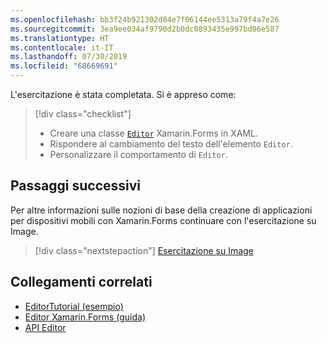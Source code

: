 ```yaml
---
ms.openlocfilehash: bb3f24b921302d84e7f06144ee5313a79f4a7e26
ms.sourcegitcommit: 3ea9ee034af9790d2b0dc0893435e997bd06e587
ms.translationtype: HT
ms.contentlocale: it-IT
ms.lasthandoff: 07/30/2019
ms.locfileid: "68669691"
---
```

L'esercitazione è stata completata. Si è appreso come:

> [!div class="checklist"]
> - Creare una classe [`Editor`](xref:Xamarin.Forms.Editor) Xamarin.Forms in XAML.
> - Rispondere al cambiamento del testo dell'elemento `Editor`.
> - Personalizzare il comportamento di `Editor`.

## <a name="next-steps"></a>Passaggi successivi

Per altre informazioni sulle nozioni di base della creazione di applicazioni per dispositivi mobili con Xamarin.Forms continuare con l'esercitazione su Image.

> [!div class="nextstepaction"]
> [Esercitazione su Image](~/get-started/tutorials/image/index.yml)

## <a name="related-links"></a>Collegamenti correlati

- [EditorTutorial (esempio)](https://docs.microsoft.com/samples/xamarin/xamarin-forms-samples/getstarted-tutorials-editortutorial/)
- [Editor Xamarin.Forms (guida)](~/xamarin-forms/user-interface/text/editor.md)
- [API Editor](xref:Xamarin.Forms.Editor)
